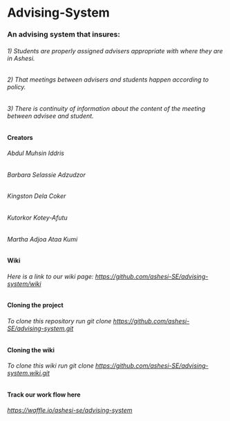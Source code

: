 Advising-System
===============

### An advising system that insures: 
###### 1) Students are properly assigned advisers appropriate with where they are in Ashesi.  
###### 2) That meetings between advisers and students happen according to policy.
###### 3) There is continuity of information about the content of the meeting between advisee and student.


#### Creators
###### Abdul Muhsin Iddris 
###### Barbara Selassie Adzudzor 
###### Kingston Dela Coker 
###### Kutorkor Kotey-Afutu 
###### Martha Adjoa Ataa Kumi 


#### Wiki
###### Here is a link to our wiki page: https://github.com/ashesi-SE/advising-system/wiki


#### Cloning the project
###### To clone this repository run git clone https://github.com/ashesi-SE/advising-system.git


#### Cloning the wiki
###### To clone this wiki run git clone https://github.com/ashesi-SE/advising-system.wiki.git


#### Track our work flow here
###### https://waffle.io/ashesi-se/advising-system